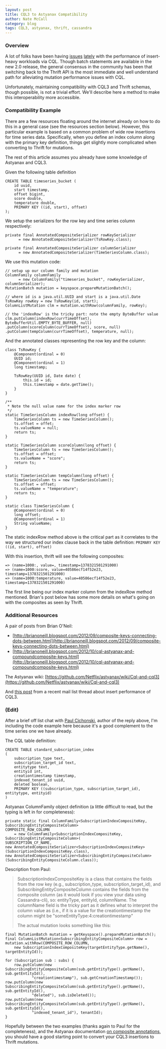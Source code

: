 ```yaml
---
layout: post
title: CQL3 to Astyanax Compatibility
author: Nate McCall
category: blog
tags: CQL3, astyanax, thrift, cassandra
---
```

### Overview
A lot of folks have been having [issues](http://mail-archives.apache.org/mod_mbox/cassandra-user/201308.mbox/%3CCAAtvD4Un26yBd8rAMqctjRN4YKtCuxEekhq8WOqj7XVMcjEU3Q%40mail.gmail.com%3E) [lately](http://mail-archives.apache.org/mod_mbox/cassandra-user/201309.mbox/%3C541C7781A689464891C05251C07E8CCF3D9D10AA9C@farseer.lithium.local%3E) with the performance of insert-heavy workloads via CQL. Though batch statements are available in the new 2.0 release, the general consensus in the community has been that switching back to the Thrift API is the most immediate and well understand path for alleviating mutation performance issues with CQL. 

Unfortunately, maintaining compatibility with CQL3 and Thrift schemas, though possible, is not a trivial effort. We'll describe here a method to make this interoperability more accessible. 

### Compatibility Example
There are a few resources floating around the internet already on how to do this in a general case (see the resources section below). However, this particular example is based on a common problem of wide row insertions for time series data. Specifically, when you define an index column along with the primary key definition, things get slightly more complicated when converting to Thrift for mutations. 

The rest of this article assumes you already have some knowledge of Astyanax and CQL3. 

Given the following table definition 

	CREATE TABLE timeseries_bucket (
  		id uuid,
  		start timestamp,
  		offset bigint,
  		score double,
  		temperature double,
  		PRIMARY KEY ((id, start), offset)
	);

We setup the serializers for the row key and time series column respectively:

	private final AnnotatedCompositeSerializer rowKeySerializer
          = new AnnotatedCompositeSerializer(TsRowKey.class);

    private final AnnotatedCompositeSerializer columnSerializer 
    	  = new AnnotatedCompositeSerializer(TimeSeriesColumn.class);
	
We use this mutation code:

	// setup up our column family and mutation
	ColumnFamily columnFamily 
	      = new ColumnFamily("timeseries_bucket", rowKeySerializer, columnSerializer);
	MutationBatch mutation = keyspace.prepareMutationBatch();

	// where id is a java.util.UUID and start is a java.util.Date
	TsRowKey rowKey = new TsRowKey(id, start);
	ColumnListMutation clm = mutation.withRow(columnFamily, rowKey);

	// the 'indexRow' is the tricky part: note the empty ByteBuffer value
	clm.putColumn(indexRow(currTimeOffset), ByteBufferUtil.EMPTY_BYTE_BUFFER, null)
	.putColumn(scoreColumn(currTimeOffset), score, null)
	.putColumn(tempColumn(currTimeOffset), temperature, null);
                                    
And the annotated classes representing the row key and the column:                  

    class TsRowKey {
        @Component(ordinal = 0)
        UUID id;
        @Component(ordinal = 1)
        long timestamp;

        TsRowKey(UUID id, Date date) {
            this.id = id;
            this.timestamp = date.getTime();
        }
    }

	/**
	 * Note the null value name for the index marker row
	 */
    static TimeSeriesColumn indexRow(long offset) {
        TimeSeriesColumn ts = new TimeSeriesColumn();
        ts.offset = offet;
        ts.valueName = null;  
        return ts;
    }

    static TimeSeriesColumn scoreColumn(long offset) {
        TimeSeriesColumn ts = new TimeSeriesColumn();
        ts.offset = offset;
        ts.valueName = "score";
        return ts;
    }
    
    static TimeSeriesColumn tempColumn(long offset) {
        TimeSeriesColumn ts = new TimeSeriesColumn();
        ts.offset = offset;
        ts.valueName = "temperature";
        return ts;
    }

    static class TimeSeriesColumn {
        @Component(ordinal = 0)
        long offset;
        @Component(ordinal = 1)
        String valueName;   
    }
    
The static indexRow method above is the critical part as it correlates to the way we structured our index clause back in the table definition: `PRIMARY KEY ((id, start), offset)`

With this insertion, thrift will see the following composites:

	=> (name=1000:, value=, timestamp=1378321501291000)
	=> (name=1000:score, value=40586ecf14f52e23, timestamp=1378321501291000)
	=> (name=1000:temperature, value=40586ecf14f52e23, timestamp=1378321501291000)

The first line being our index marker column from the indexRow method mentioned. Brian's post below has some more details on what's going on with the composites as seen by Thrift. 
    
### Additional Resources
A pair of posts from Brian O'Neil:

- [http://brianoneill.blogspot.com/2012/09/composite-keys-connecting-dots-between.html](http://brianoneill.blogspot.com/2012/09/composite-keys-connecting-dots-between.html)
- [http://brianoneill.blogspot.com/2012/10/cql-astyanax-and-compoundcomposite-keys.html](http://brianoneill.blogspot.com/2012/10/cql-astyanax-and-compoundcomposite-keys.html)

The Astyanax wiki:
[https://github.com/Netflix/astyanax/wiki/Cql-and-cql3](https://github.com/Netflix/astyanax/wiki/Cql-and-cql3)


And [this post](http://mail-archives.apache.org/mod_mbox/cassandra-user/201309.mbox/%3C541C7781A689464891C05251C07E8CCF3D9D29D57B%40farseer.lithium.local%3E) from a recent mail list thread about insert performance of CQL3.

### (Edit)
After a brief off list chat with [Paul Cichonski](https://github.com/paulcichonski), author of the reply above, I'm including the code example here because it's a good complement to the time series one we have already.

The CQL table definition:

	CREATE TABLE standard_subscription_index
	(
 		subscription_type text,
		subscription_target_id text,
		entitytype text,
		entityid int,
		creationtimestamp timestamp,
		indexed_tenant_id uuid,
		deleted boolean,
    	PRIMARY KEY ((subscription_type, subscription_target_id), entitytype, entityid)
	)

Astyanax ColumnFamily object definition (a little difficult to read, but the typing is left in for completeness):

	private static final ColumnFamily<SubscriptionIndexCompositeKey, SubscribingEntityCompositeColumn>
	COMPOSITE_ROW_COLUMN 
		= new ColumnFamily<SubscriptionIndexCompositeKey, 	SubscribingEntityCompositeColumn>(
	SUBSCRIPTION_CF_NAME, 
	new AnnotatedCompositeSerializer<SubscriptionIndexCompositeKey>(SubscriptionIndexCompositeKey.class),
	new AnnotatedCompositeSerializer<SubscribingEntityCompositeColumn>(SubscribingEntityCompositeColumn.class));

Description from Paul: 

> SubscriptionIndexCompositeKey is a class that contains the fields from the row key (e.g., subscription_type, subscription_target_id), and SubscribingEntityCompositeColumn contains the fields from the composite column (as it would look if you view your data using Cassandra-cli), so: entityType, entityId, columnName. The columnName field is the tricky part as it defines what to interpret the column value as (i.e., if it is a value for the creationtimestamp the column might be "someEntityType:4:creationtimestamp" 
>
> The actual mutation looks something like this:

	final MutationBatch mutation = getKeyspace().prepareMutationBatch();
	final ColumnListMutation<SubscribingEntityCompositeColumn> row = 	mutation.withRow(COMPOSITE_ROW_COLUMN,
		new SubscriptionIndexCompositeKey(targetEntityType.getName(), targetEntityId));

	for (Subscription sub : subs) {
		row.putColumn(new SubscribingEntityCompositeColumn(sub.getEntityType().getName(), sub.getEntityId(),
				"creationtimestamp"), sub.getCreationTimestamp());
	row.putColumn(new SubscribingEntityCompositeColumn(sub.getEntityType().getName(), sub.getEntityId(),
				"deleted"), sub.isDeleted());
	row.putColumn(new SubscribingEntityCompositeColumn(sub.getEntityType().getName(), sub.getEntityId(),
				"indexed_tenant_id"), tenantId);
	}
	
Hopefully between the two examples (thanks again to Paul for the completeness), and the Astyanax documentation [on composite annotations](https://github.com/Netflix/astyanax/wiki/Composite-columns), you should have a good starting point to convert your CQL3 insertions to Thrift mutations. 


